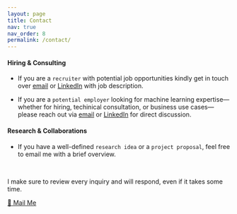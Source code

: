 ```yaml
---
layout: page
title: Contact
nav: true
nav_order: 8
permalink: /contact/
---
```


#### **Hiring & Consulting**

- If you are a `recruiter` with potential job opportunities kindly get in touch over [email](mailto:hrishikesh.hsk@gmail.com) or [LinkedIn](https://www.linkedin.com/in/hrishikesh-singh/) with job description.
  
- If you are a `potential employer` looking for machine learning expertise—whether for hiring, techinical consultation, or business use cases—please reach out via [email](mailto:hrishikesh.hsk@gmail.com) or [LinkedIn](https://www.linkedin.com/in/hrishikesh-singh/) for direct discussion.

#### **Research & Collaborations**

- If you have a well-defined `research idea` or a `project proposal`, feel free to email me with a brief overview. 

<br>

I make sure to review every inquiry and will respond, even if it takes some time. 

[📩 Mail Me](mailto:hrishikesh.hsk@gmail.com)

